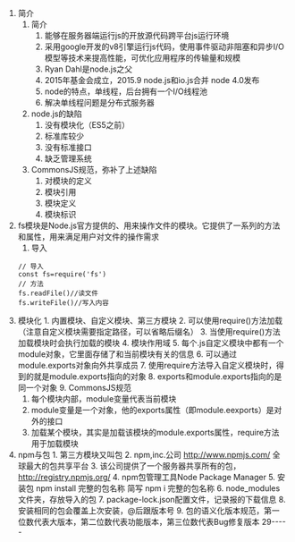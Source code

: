 1. 简介
    1. 简介
        1. 能够在服务器端运行js的开放源代码跨平台js运行环境
        2. 采用google开发的v8引擎运行js代码，使用事件驱动非阻塞和异步I/O模型等技术来提高性能，可优化应用程序的传输量和规模
        3. Ryan Dahl是node.js之父
        4. 2015年基金会成立，2015.9 node.js和io.js合并 node 4.0发布
        5. node的特点，单线程，后台拥有一个I/O线程池
        6. 解决单线程问题是分布式服务器
    2. node.js的缺陷
        1. 没有模块化（ES5之前）
        2. 标准库较少
        3. 没有标准接口
        4. 缺乏管理系统
    3. CommonsJS规范，弥补了上述缺陷
        1. 对模块的定义
        2. 模块引用
        3. 模块定义
        4. 模块标识
2. fs模块是Node.js官方提供的、用来操作文件的模块。它提供了一系列的方法和属性，用来满足用户对文件的操作需求
    1. 导入
    ```
    // 导入
    const fs=require('fs')
    // 方法
    fs.readFile()//读文件
    fs.writeFile()//写入内容
    ```
090. 模块化
    1. 内置模块、自定义模块、第三方模块
    2. 可以使用require()方法加载（注意自定义模块需要指定路径，可以省略后缀名）
    3. 当使用require()方法加载模块时会执行加载的模块
    4. 模块作用域
    5. 每个.js自定义模块中都有一个module对象，它里面存储了和当前模块有关的信息
    6. 可以通过module.exports对象向外共享成员
    7. 使用require方法导入自定义模块时，得到的就是module.exports指向的对象
    8. exports和module.exports指向的是同一个对象
    9. CommonsJS规范
        1. 每个模块内部，module变量代表当前模块
        2. module变量是一个对象，他的exports属性（即module.eexports）是对外的接口
        3. 加载某个模块，其实是加载该模块的module.exports属性，require方法用于加载模块
090. npm与包
    1. 第三方模块又叫包
    2. npm,inc.公司 http://www.npmjs.com/ 全球最大的包共享平台
    3. 该公司提供了一个服务器共享所有的包，http://registry.npmjs.org/
    4. npm包管理工具Node Package Manager
    5. 安装包 npm install 完整的包名称 简写 npm i 完整的包名称
    6. node_modules文件夹，存放导入的包
    7. package-lock.json配置文件，记录报的下载信息
    8. 安装相同的包会覆盖上次安装，@后跟版本号
    9. 包的语义化版本规范，第一位数代表大版本，第二位数代表功能版本，第三位数代表Bug修复版本
    29-----